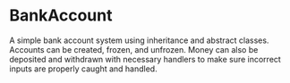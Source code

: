 # BankAccount
A simple bank account system using inheritance and abstract classes. Accounts can be created, frozen, and unfrozen. Money can also be deposited and withdrawn with necessary handlers to make sure incorrect inputs are properly caught and handled.

